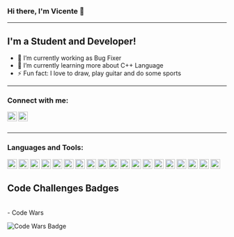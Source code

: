 ### Hi there, I'm Vicente 👋

---

## I'm a Student and Developer!

- 🔭 I’m currently working as Bug Fixer
- 🌱 I’m currently learning more about C++ Language
- ⚡ Fun fact: I love to draw, play guitar and do some sports

---

### Connect with me:

[<img align="left" alt="codeSTACKr | LinkedIn" width="22px" src="https://cdn.jsdelivr.net/npm/simple-icons@v3/icons/linkedin.svg" />][linkedin]
[<img align="left" alt="codeSTACKr | Instagram" width="22px" src="https://cdn.jsdelivr.net/npm/simple-icons@v3/icons/instagram.svg" />][instagram]

<br />
<br />

---

### Languages and Tools:

<img src="https://simpleicons.org/icons/linux.svg" alt="Linux" width="22px"> <img src="https://simpleicons.org/icons/github.svg" alt="GitHub" width="22px"> <img src="https://simpleicons.org/icons/git.svg" alt="git" width="22px"> <img src="https://simpleicons.org/icons/visualstudiocode.svg" alt="vscode" width="22px"> <img src="https://simpleicons.org/icons/visualstudio.svg" alt="Visual Studio" width="22px"> <img src="https://simpleicons.org/icons/microsoftteams.svg" alt="Microsoft Teams" width="22px"> <img src="https://simpleicons.org/icons/html5.svg" alt="HTML5" width="22px"> <img src="https://simpleicons.org/icons/css3.svg" alt="CSS3" width="22px"> <img src="https://simpleicons.org/icons/sass.svg" alt="SASS" width="22px"> <img src="https://simpleicons.org/icons/microsoftsqlserver.svg" alt="Sql Server" width="22px"> <img src="https://simpleicons.org/icons/mysql.svg" alt="My SQL" width="22px"> <img src="https://simpleicons.org/icons/python.svg" alt="Python" width="22px"> <img src="https://simpleicons.org/icons/javascript.svg" alt="JavaScript" width="22px"> <img src="https://simpleicons.org/icons/cplusplus.svg" alt="C++" width="22px"> <img src="https://simpleicons.org/icons/csharp.svg" alt="csharp" width="22px"> <img src="https://simpleicons.org/icons/dot-net.svg" alt="DotNet" width="22px"> <img src="https://simpleicons.org/icons/node-dot-js.svg" alt="NodeJs" width="22px"> <img src="https://simpleicons.org/icons/react.svg" alt="React" width="22px"> <img src="https://simpleicons.org/icons/vue-dot-js.svg" alt="VueJS" width="22px">

[instagram]: https://instagram.com/vi_rafinha
[linkedin]: https://www.linkedin.com/in/virafinha/

## Code Challenges Badges

<br />
- Code Wars

![Code Wars Badge](https://www.codewars.com/users/ryuvi/badges/micro)
